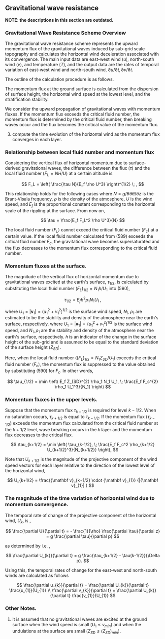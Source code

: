 ## Gravitational wave resistance

**NOTE: the descriptions in this section are outdated.**

### Gravitational Wave Resistance Scheme Overview

The gravitational wave resistance scheme represents the upward momentum flux of the gravitational waves induced by sub-grid scale topography and calculates the horizontal wind deceleration associated with its convergence. The main input data are east-west wind ($u$), north-south wind ($v$), and temperature ($T$), and the output data are the rates of temporal variation of east-west wind and north-south wind, $\partial u/\partial t, \partial v/\partial t$.

The outline of the calculation procedure is as follows.

The momentum flux at the ground surface is calculated from the dispersion of surface height, the horizontal wind speed at the lowest level, and the stratification stability.

We consider the upward propagation of gravitational waves with momentum fluxes. If the momentum flux exceeds the critical fluid number, the momentum flux is determined by the critical fluid number, then breaking waves occur and the flux becomes the critical value of the momentum flux.

3. compute the time evolution of the horizontal wind as the momentum flux converges in each layer.

### Relationship between local fluid number and momentum flux

Considering the vertical flux of horizontal momentum due to surface-derived gravitational waves, the difference between the flux ($\tau$) and the local fluid number ($F_L = NH/U$) at a certain altitude is

$$
   F_L = \left(
            \frac{\tau N}{E_f \rho U^3}
           \right)^{1/2} \; ,
$$

This relationship holds for the following cases where $N = g/\theta \partial \theta/\partial z$ is the Brant-Visala frequency, $\rho$ is the density of the atmosphere, $U$ is the wind speed, and $E_f$ is the proportional constant corresponding to the horizontal scale of the rippling at the surface. From now on,

$$
  \tau = \frac{E_f F_L^2 \rho U^3}{N}
$$

The local fluid number ($F_L$) cannot exceed the critical fluid number ($F_{c}$) at a certain value. If the local fluid number calculated from (589) exceeds the critical fluid number $F_{c}$, the gravitational wave becomes supersaturated and the flux decreases to the momentum flux corresponding to the critical fluid number.

### Momentum fluxes at the surface.

The magnitude of the vertical flux of horizontal momentum due to gravitational waves excited at the earth's surface, $\tau_{1/2}$, is calculated by substituting the local fluid number $(F_L)_{1/2} = N_1 h/U_1$ into (590),

$$
  \tau_{1/2} = E_f h^2 \rho_1 N_1 U_1 \; ,
$$

where $U_1 = |{\mathbf v}_1| = (u_1^2 + v_1^2)^{1/2}$ is the surface wind speed, $N_1, \rho_1$ are estimated to be the stability and density of the atmosphere near the earth's surface, respectively. where $U_1 = |{\mathbf v}_1| = (u_1^2 + v_1^2)^{1/2}$ is the surface wind speed, and $N_1, \rho_1$ are the stability and density of the atmosphere near the earth's surface, respectively. $h$ is an indicator of the change in the surface height of the sub-grid and is assumed to be equal to the standard deviation of the surface height ($Z_{SD}$).

Here, when the local fluid number ($(F_L)_{1/2} = N_1 Z_{SD}/U_1$) exceeds the critical fluid number ($F_c$), the momentum flux is suppressed to the value obtained by substituting (590) for $F_c$. In other words,

$$
  \tau_{1/2} = \min \left(
                   E_f Z_{SD}^{2} \rho_1 N_1 U_1, \;
                  \frac{E_f F_c^{2} \rho_1 U_1^3}{N_1}
               \right)
$$

### Momentum fluxes in the upper levels.

Suppose that the momentum flux $\tau_{k-1/2}$ is required for level $k-1/2$. When no saturation occurs, $\tau_{k+1/2}$ is equal to $\tau_{k-1/2}$. If the momentum flux ($\tau_{k-1/2}$) exceeds the momentum flux calculated from the critical fluid number at the $k+1/2$ level, wave breaking occurs in the $k$ layer and the momentum flux decreases to the critical flux.

$$
  \tau_{k+1/2} = \min \left(
               \tau_{k-1/2}, \;
               \frac{E_f F_c^2 \rho_{k+1/2} U_{k+1/2}^3}{N_{k+1/2}}
                      \right),
$$

Note that $U_{k+1/2}$ is the magnitude of the projective component of the wind speed vectors for each layer relative to the direction of the lowest level of the horizontal wind,

$$
  U_{k+1/2} = \frac{{\mathbf v}_{k+1/2}
                      \cdot {\mathbf v}_{1}}
                   {|{\mathbf v}_{1}|       }
$$

### The magnitude of the time variation of horizontal wind due to momentum convergence.

The temporal rate of change of the projective component of the horizontal wind, $U_{k}$, is ,

$$
  \frac{\partial U}{\partial t}
        = - \frac{1}{\rho} \frac{\partial \tau}{\partial z}
        = g  \frac{\partial \tau}{\partial p}
$$

as determined by i.e. ,

$$
  \frac{\partial U_{k}}{\partial t}
        =  g  \frac{\tau_{k+1/2} - \tau{k-1/2}}{\Delta p}.
$$

Using this, the temporal rates of change for the east-west and north-south winds are calculated as follows

$$
  \frac{\partial u_{k}}{\partial t}  =
           \frac{\partial U_{k}}{\partial t} \frac{u_{1}}{U_{1}} \\
  \frac{\partial v_{k}}{\partial t}  =
           \frac{\partial U_{k}}{\partial t} \frac{v_{1}}{U_{1}}
$$

### Other Notes.

1. it is assumed that no gravitational waves are excited at the ground surface when the wind speed is small ($U_{1} \le v_{min}$) and when the undulations at the surface are small ($Z_{SD} \le (Z_{SD})_{min}$).
